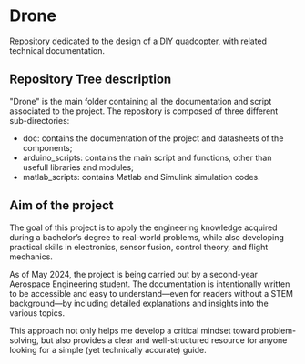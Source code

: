 # Drone
Repository dedicated to the design of a DIY quadcopter, with related technical documentation.
## Repository Tree description
"Drone" is the main folder containing all the documentation and script associated to the project.
The repository is composed of three different sub-directories:
- doc: contains the documentation of the project and datasheets of the components;
- arduino_scripts: contains the main script and functions, other than usefull libraries and modules;
- matlab_scripts: contains Matlab and Simulink simulation codes.
## Aim of the project
The goal of this project is to apply the engineering knowledge acquired during a bachelor’s degree to real-world problems, while also developing practical skills in electronics, sensor fusion, control theory, and flight mechanics.

As of May 2024, the project is being carried out by a second-year Aerospace Engineering student. The documentation is intentionally written to be accessible and easy to understand—even for readers without a STEM background—by including detailed explanations and insights into the various topics.

This approach not only helps me develop a critical mindset toward problem-solving, but also provides a clear and well-structured resource for anyone looking for a simple (yet technically accurate) guide.



